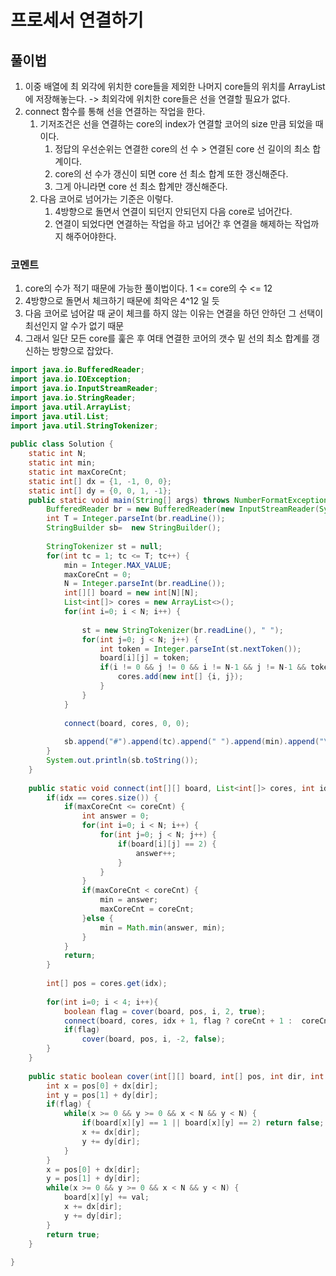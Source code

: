 # 프로세서 연결하기

## 풀이법
1. 이중 배열에 최 외각에 위치한 core들을 제외한 나머지 core들의 위치를 ArrayList에 저장해놓는다.
   -> 최외각에 위치한 core들은 선을 연결할 필요가 없다.
2. connect 함수를 통해 선을 연결하는 작업을 한다.
   1. 기저조건은 선을 연결하는 core의 index가 연결할 코어의 size 만큼 되었을 때이다.
      1. 정답의 우선순위는 연결한 core의 선 수 > 연결된 core 선 길이의 최소 합계이다.
      2. core의 선 수가 갱신이 되면 core 선 최소 합계 또한 갱신해준다.
      3. 그게 아니라면 core 선 최소 합계만 갱신해준다.
   2. 다음 코어로 넘어가는 기준은 이렇다.
      1. 4방향으로 돌면서 연결이 되던지 안되던지 다음 core로 넘어간다.
      2. 연결이 되었다면 연결하는 작업을 하고 넘어간 후 연결을 해제하는 작업까지 해주어야한다.

### 코멘트
1. core의 수가 적기 때문에 가능한 풀이법이다. 1 <= core의 수 <= 12
2. 4방향으로 돌면서 체크하기 때문에 최악은 4^12 일 듯
3. 다음 코어로 넘어갈 때 굳이 체크를 하지 않는 이유는 연결을 하던 안하던 그 선택이 최선인지 알 수가 없기 때문
4. 그래서 일단 모든 core를 훑은 후 여태 연결한 코어의 갯수 밑 선의 최소 합계를 갱신하는 방향으로 잡았다.


``` java
import java.io.BufferedReader;
import java.io.IOException;
import java.io.InputStreamReader;
import java.io.StringReader;
import java.util.ArrayList;
import java.util.List;
import java.util.StringTokenizer;
 
public class Solution {
    static int N;
    static int min;
    static int maxCoreCnt;
    static int[] dx = {1, -1, 0, 0};
    static int[] dy = {0, 0, 1, -1};
    public static void main(String[] args) throws NumberFormatException, IOException {
        BufferedReader br = new BufferedReader(new InputStreamReader(System.in));
        int T = Integer.parseInt(br.readLine());
        StringBuilder sb=  new StringBuilder();
         
        StringTokenizer st = null;
        for(int tc = 1; tc <= T; tc++) {
            min = Integer.MAX_VALUE;
            maxCoreCnt = 0;
            N = Integer.parseInt(br.readLine());
            int[][] board = new int[N][N];
            List<int[]> cores = new ArrayList<>();
            for(int i=0; i < N; i++) {
                 
                st = new StringTokenizer(br.readLine(), " ");
                for(int j=0; j < N; j++) {
                    int token = Integer.parseInt(st.nextToken());
                    board[i][j] = token;
                    if(i != 0 && j != 0 && i != N-1 && j != N-1 && token == 1) {
                        cores.add(new int[] {i, j});
                    }                       
                }
            }
             
            connect(board, cores, 0, 0);
             
            sb.append("#").append(tc).append(" ").append(min).append("\n");                     
        }
        System.out.println(sb.toString());
    }
     
    public static void connect(int[][] board, List<int[]> cores, int idx, int coreCnt) {
        if(idx == cores.size()) {
            if(maxCoreCnt <= coreCnt) {
                int answer = 0;
                for(int i=0; i < N; i++) {
                    for(int j=0; j < N; j++) {
                        if(board[i][j] == 2) {
                            answer++;
                        }
                    }
                }
                if(maxCoreCnt < coreCnt) {
                    min = answer;
                    maxCoreCnt = coreCnt;
                }else {
                    min = Math.min(answer, min);
                }
            }
            return;
        }
         
        int[] pos = cores.get(idx);
         
        for(int i=0; i < 4; i++){
            boolean flag = cover(board, pos, i, 2, true);
            connect(board, cores, idx + 1, flag ? coreCnt + 1 :  coreCnt);
            if(flag)
                cover(board, pos, i, -2, false);
        }
    }
     
    public static boolean cover(int[][] board, int[] pos, int dir, int val, boolean flag) {
        int x = pos[0] + dx[dir];
        int y = pos[1] + dy[dir]; 
        if(flag) {
            while(x >= 0 && y >= 0 && x < N && y < N) {
                if(board[x][y] == 1 || board[x][y] == 2) return false;
                x += dx[dir];
                y += dy[dir];
            }
        }
        x = pos[0] + dx[dir];
        y = pos[1] + dy[dir];
        while(x >= 0 && y >= 0 && x < N && y < N) {
            board[x][y] += val;
            x += dx[dir];
            y += dy[dir];
        }
        return true;
    }
 
}


```